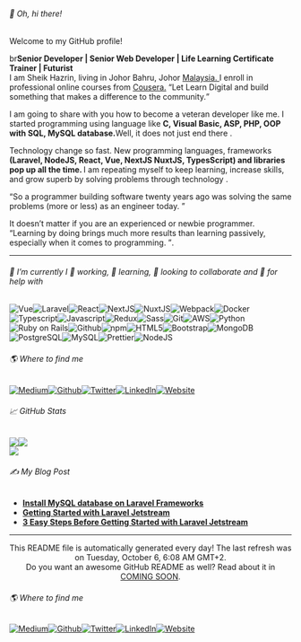 
<h6>👋 Oh, hi there!</h6>
<p>Welcome to my GitHub profile! </p>
<imp> br<b>Senior Developer | Senior Web Developer | Life Learning Certificate Trainer | Futurist  </b><br/>I am Sheik Hazrin, living in Johor Bahru, Johor  <a href="https://en.wikipedia.org/wiki/Malaysia" target="_blank">Malaysia.  </a>I enroll in professional online courses from  <a href="https://www.coursera.org/sheikhazrin" target="_blank">Cousera.</a>
  <q>Let Learn Digital and build something that makes a difference to the community.</q>
</imp>
<p>I am going to share with you how to become a veteran developer like me.  
  I started programming using language like   <b>C, Visual Basic, ASP, PHP, OOP with SQL, MySQL database.</b>Well, it does not just end there
  .
</p>
<p>Technology change so fast. New programming languages, frameworks  <b>(Laravel, NodeJS, React, Vue, NextJS NuxtJS, TypesScript) and libraries pop up all the time.  </b>I am repeating myself to keep learning, increase skills,  
  and grow superb by solving problems through technology  
  .
</p>
<q>So a programmer building software twenty years ago was solving the same problems (more or less) as an engineer today. </q>
<p>It doesn’t matter if you are an experienced or newbie programmer. 
  <q>Learning by doing brings much more results than learning passively, especially when it comes to programming.  </q>.
</p>
<hr/>
<h6>🔧 I’m currently I 🔭 working, 🌱 learning, 👯 looking to collaborate and 🤔 for help with</h6>
<p><img alt="Vue" src="https://img.shields.io/badge/-Vue-46a2f1?style=flat-square&logo=vue.js&logoColor=white"/><img alt="Laravel" src="https://img.shields.io/badge/-Laravel-46a2f1?style=flat-square&logo=laravel&logoColor=white"/><img alt="React" src="https://img.shields.io/badge/-React-4391e3?style=flat-square&logo=react&logoColor=white"/><img alt="NextJS" src="https://img.shields.io/badge/-NextJS-417fd5?style=flat-square&logo=next.js&logoColor=white"/><img alt="NuxtJS" src="https://img.shields.io/badge/-NuxtJS-3e6ec8?style=flat-square&logo=nuxt.js&logoColor=white"/><img alt="Webpack" src="https://img.shields.io/badge/-Webpack-3b5cba?style=flat-square&logo=webpack&logoColor=white"/><img alt="Docker" src="https://img.shields.io/badge/-Docker-384bac?style=flat-square&logo=docker&logoColor=white"/><img alt="Typescript" src="https://img.shields.io/badge/-Typescript-36399e?style=flat-square&logo=typescript&logoColor=white"/><img alt="Javascript" src="https://img.shields.io/badge/-Javascript-332890?style=flat-square&logo=javascript&logoColor=white"/><img alt="Redux" src="https://img.shields.io/badge/-Redux-381b83?style=flat-square&logo=redux&logoColor=white"/><img alt="Sass" src="https://img.shields.io/badge/-Sass-4f1778?style=flat-square&logo=sass&logoColor=white"/><img alt="Git" src="https://img.shields.io/badge/-Git-65136d?style=flat-square&logo=git&logoColor=white"/><img alt="AWS" src="https://img.shields.io/badge/-AWS-7c1062?style=flat-square&logo=amazon-aws&logoColor=white"/><img alt="Python" src="https://img.shields.io/badge/-Python-920c56?style=flat-square&logo=python&logoColor=white"/><img alt="Ruby on Rails" src="https://img.shields.io/badge/-Ruby on Rails-a9094b?style=flat-square&logo=ruby-on-rails&logoColor=white"/><img alt="Github" src="https://img.shields.io/badge/-Github-bf0540?style=flat-square&logo=github&logoColor=white"/><img alt="npm" src="https://img.shields.io/badge/-npm-d60135?style=flat-square&logo=npm&logoColor=white"/><img alt="HTML5" src="https://img.shields.io/badge/-HTML5-d00c32?style=flat-square&logo=html5&logoColor=white"/><img alt="Bootstrap" src="https://img.shields.io/badge/-Bootstrap-bc1d34?style=flat-square&logo=bootstrap&logoColor=white"/><img alt="MongoDB" src="https://img.shields.io/badge/-MongoDB-a72e35?style=flat-square&logo=mongodb&logoColor=white"/><img alt="PostgreSQL" src="https://img.shields.io/badge/-PostgreSQL-934037?style=flat-square&logo=postgresql&logoColor=white"/><img alt="MySQL" src="https://img.shields.io/badge/-MySQL-7f5138?style=flat-square&logo=mysql&logoColor=white"/><img alt="Prettier" src="https://img.shields.io/badge/-Prettier-6b623a?style=flat-square&logo=prettier&logoColor=white"/><img alt="NodeJS" src="https://img.shields.io/badge/-NodeJS-57743b?style=flat-square&logo=Node.js&logoColor=white"/>
</p>
<h6>🌎 Where to find me</h6>
<p><a href="https://medium.com/@sheikhazrin" target="_blank"><img alt="Medium" src="https://img.shields.io/badge/Medium-%2312100E.svg?&style=for-the-badge&logo=Medium&logoColor=white"/></a><a href="https://github.com/sheikhazrin" target="_blank"><img alt="Github" src="https://img.shields.io/badge/Github-%2312100E.svg?&style=for-the-badge&logo=Github&logoColor=white"/></a><a href="https://twitter.com/shazrinjb" target="_blank"><img alt="Twitter" src="https://img.shields.io/badge/Twitter-%231DA1F2.svg?&style=for-the-badge&logo=Twitter&logoColor=white"/></a><a href="https://www.linkedin.com/in/sheikhazrin" target="_blank"><img alt="LinkedIn" src="https://img.shields.io/badge/LinkedIn-%230077B5.svg?&style=for-the-badge&logo=LinkedIn&logoColor=white"/></a><a href="https://dev.to/sheikhazrin" target="_blank"><img alt="Website" src="https://img.shields.io/badge/Website-%234285F4.svg?&style=for-the-badge&logo=google-chrome&logoColor=white"/></a>
</p>
<h6>📈 GitHub Stats</h6><a href="https://github.com/sheikhazrin/sheikhazrin"><img align="center" src="https://github-readme-stats.vercel.app/api/top-langs/?username=sheikhazrin&amp;title_color=24292e&amp;text_color=24292e&amp;icon_color=24292e&amp;bg_color=ffffff"/></a><a href="https://github.com/sheikhazrin/sheikhazrin"><img align="center" src="https://github-readme-stats.vercel.app/api?username=sheikhazrin&amp;show_icons=true&amp;line_height=27&amp;count_private=true&amp;title_color=24292e&amp;text_color=24292e&amp;icon_color=24292e&amp;bg_color=ffffff"/></a><br/><a href="https://github.com/sheikhazrin/sheikhazrin"><img align="center" src="https://github-readme-stats.vercel.app/api/pin/?username=sheikhazrin&amp;repo=sheikhazrin&amp;title_color=24292e&amp;text_color=24292e&amp;icon_color=24292e&amp;bg_color=ffffff"/></a>
<h6>✍ My Blog Post</h6>
<ul>
  <li><a href="https://dev.to/sheikhazrin/install-mysql-database-on-laravel-frameworks-2h85"><b>Install MySQL database on Laravel Frameworks</b></a></li>
  <li><a href="https://dev.to/sheikhazrin/getting-started-with-laravel-jetstream-3676"><b>Getting Started with Laravel Jetstream</b></a></li>
  <li><a href="https://dev.to/sheikhazrin/getting-started-laravel-jetstream-1k4e"><b>3 Easy Steps Before Getting Started with Laravel Jetstream</b></a></li>
</ul>
<hr/>
<p align="center">This README file is automatically generated every day! The last refresh was on Tuesday, October 6, 6:08 AM GMT+2.<br/>Do you want an awesome GitHub README as well? Read about it in <a href="#" target="_blank">COMING SOON</a>.</p>
<h6>🌎 Where to find me</h6>
<p><a href="https://medium.com/@sheikhazrin" target="_blank"><img alt="Medium" src="https://img.shields.io/badge/Medium-%2312100E.svg?&style=for-the-badge&logo=Medium&logoColor=white"/></a><a href="https://github.com/sheikhazrin" target="_blank"><img alt="Github" src="https://img.shields.io/badge/Github-%2312100E.svg?&style=for-the-badge&logo=Github&logoColor=white"/></a><a href="https://twitter.com/shazrinjb" target="_blank"><img alt="Twitter" src="https://img.shields.io/badge/Twitter-%231DA1F2.svg?&style=for-the-badge&logo=Twitter&logoColor=white"/></a><a href="https://www.linkedin.com/in/sheikhazrin" target="_blank"><img alt="LinkedIn" src="https://img.shields.io/badge/LinkedIn-%230077B5.svg?&style=for-the-badge&logo=LinkedIn&logoColor=white"/></a><a href="https://dev.to/sheikhazrin" target="_blank"><img alt="Website" src="https://img.shields.io/badge/Website-%234285F4.svg?&style=for-the-badge&logo=google-chrome&logoColor=white"/></a>
</p>